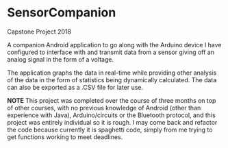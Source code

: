 # SensorCompanion
Capstone Project 2018

A companion Android application to go along with the Arduino device I have configured to interface with and transmit data from a sensor giving off an analog signal in the form of a voltage.

The application graphs the data in real-time while providing other analysis of the data in the form of statistics being dynamically calculated. The data can also be exported as a .CSV file for later use.

**NOTE**
This project was completed over the course of three months on top of other courses, with no previous knowledge of Android (other than experience with Java), Arduino/circuits or the Bluetooth protocol, and this project was entirely individual so it is rough. I may come back and refactor the code because currently it is spaghetti code, simply from me trying to get functions working to meet deadlines.
